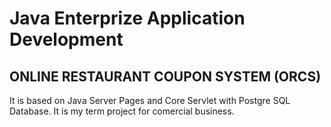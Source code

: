 # Java Enterprize Application Development
## ONLINE RESTAURANT COUPON SYSTEM (ORCS)
It is based on Java Server Pages and Core Servlet with Postgre SQL Database. It is my term project for comercial business. 
